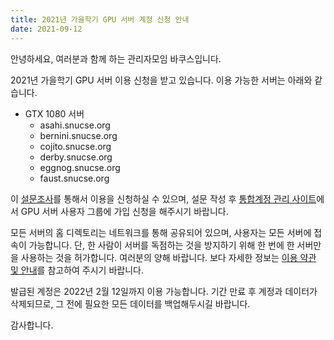 ```yaml
---
title: 2021년 가을학기 GPU 서버 계정 신청 안내
date: 2021-09-12
---
```


안녕하세요, 여러분과 함께 하는 관리자모임 바쿠스입니다.

2021년 가을학기 GPU 서버 이용 신청을 받고 있습니다. 이용 가능한 서버는 아래와 같습니다.

- GTX 1080 서버
  - asahi.snucse.org
  - bernini.snucse.org
  - cojito.snucse.org
  - derby.snucse.org
  - eggnog.snucse.org
  - faust.snucse.org

이 [설문조사]를 통해서 이용을 신청하실 수 있으며, 설문 작성 후 [통합계정 관리 사이트]에서 GPU 서버 사용자 그룹에 가입 신청을 해주시기 바랍니다.

모든 서버의 홈 디렉토리는 네트워크를 통해 공유되어 있으며, 사용자는 모든 서버에 접속이 가능합니다. 단, 한 사람이 서버를 독점하는 것을 방지하기 위해 한 번에 한 서버만을 사용하는 것을 허가합니다. 여러분의 양해 바랍니다. 보다 자세한 정보는 [이용 약관 및 안내]를 참고하여 주시기 바랍니다.

발급된 계정은 2022년 2월 12일까지 이용 가능합니다. 기간 만료 후 계정과 데이터가 삭제되므로, 그 전에 필요한 모든 데이터를 백업해두시길 바랍니다.

감사합니다.

[설문조사]: https://forms.gle/XZa91NjTQcPNevkN9
[통합계정 관리 사이트]: https://id.snucse.org/group
[이용 약관 및 안내]: https://bacchus.snucse.org/etc/gpu-server-user-agreement/
